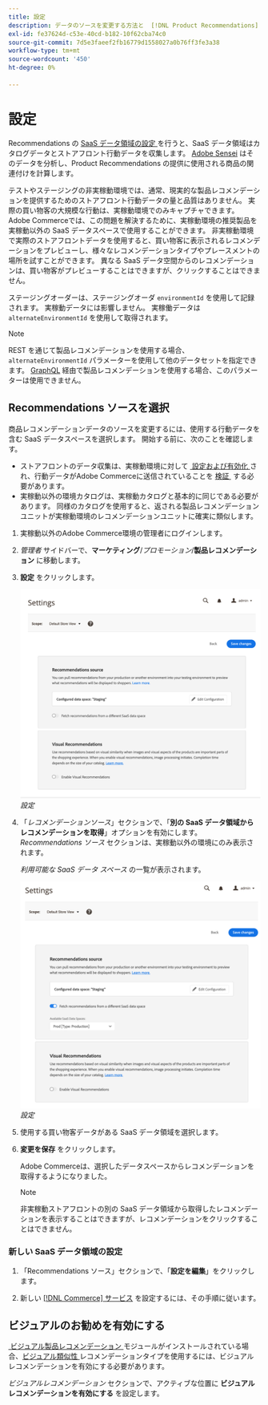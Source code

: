 ```yaml
---
title: 設定
description: データのソースを変更する方法と  [!DNL Product Recommendations]  視覚的なレコメンデーションを有効にする方法を説明します。
exl-id: fe37624d-c53e-40cd-b182-10f62cba74c0
source-git-commit: 7d5e3faeef2fb16779d1558027a0b76ff3fe3a38
workflow-type: tm+mt
source-wordcount: '450'
ht-degree: 0%

---
```


# 設定

Recommendations の [SaaS データ領域の設定 &#x200B;](../landing/saas.md#saas-configuration) を行うと、SaaS データ領域はカタログデータとストアフロント行動データを収集します。 [Adobe Sensei](https://www.adobe.com/sensei.html) はそのデータを分析し、Product Recommendations の提供に使用される商品の関連付けを計算します。

テストやステージングの非実稼動環境では、通常、現実的な製品レコメンデーションを提供するためのストアフロント行動データの量と品質はありません。 実際の買い物客の大規模な行動は、実稼動環境でのみキャプチャできます。 Adobe Commerceでは、この問題を解決するために、実稼動環境の推奨製品を実稼動以外の SaaS データスペースで使用することができます。 非実稼動環境で実際のストアフロントデータを使用すると、買い物客に表示されるレコメンデーションをプレビューし、様々なレコメンデーションタイプやプレースメントの場所を試すことができます。 異なる SaaS データ空間からのレコメンデーションは、買い物客がプレビューすることはできますが、クリックすることはできません。

ステージングオーダーは、ステージングオーダ `environmentId` を使用して記録されます。 実稼動データには影響しません。 実稼働データは `alternateEnvironmentId` を使用して取得されます。

>[!NOTE]
>
>REST を通じて製品レコメンデーションを使用する場合、`alternateEnvironmentId` パラメーターを使用して他のデータセットを指定できます。 [GraphQL](https://developer.adobe.com/commerce/webapi/graphql/schema/product-recommendations/queries/recommendations/) 経由で製品レコメンデーションを使用する場合、このパラメーターは使用できません。

## Recommendations ソースを選択

商品レコメンデーションデータのソースを変更するには、使用する行動データを含む SaaS データスペースを選択します。 開始する前に、次のことを確認します。

- ストアフロントのデータ収集は、実稼動環境に対して [&#x200B; 設定および有効化 &#x200B;](install-configure.md) され、行動データがAdobe Commerceに送信されていることを [&#x200B; 検証 &#x200B;](https://developer.adobe.com/commerce/services/shared-services/storefront-events/collector/verify/) する必要があります。
- 実稼動以外の環境カタログは、実稼動カタログと基本的に同じである必要があります。 同様のカタログを使用すると、返される製品レコメンデーションユニットが実稼動環境のレコメンデーションユニットに確実に類似します。

1. 実稼動以外のAdobe Commerce環境の管理者にログインします。

1. _管理者_ サイドバーで、**マーケティング**/_プロモーション_/**製品レコメンデーション** に移動します。

1. **設定** をクリックします。

   ![&#x200B; 製品レコメンデーション設定 &#x200B;](assets/settings.png)
   _設定_

1. 「_レコメンデーションソース_」セクションで、「**別の SaaS データ領域からレコメンデーションを取得**」オプションを有効にします。 _Recommendations ソース_ セクションは、実稼動以外の環境にのみ表示されます。

   _利用可能な SaaS データ スペース_ の一覧が表示されます。

   ![&#x200B; 製品レコメンデーション設定 &#x200B;](assets/settings-select-saas.png)
   _設定_

1. 使用する買い物客データがある SaaS データ領域を選択します。

1. **変更を保存** をクリックします。

   Adobe Commerceは、選択したデータスペースからレコメンデーションを取得するようになりました。

   >[!NOTE]
   >
   > 非実稼動ストアフロントの別の SaaS データ領域から取得したレコメンデーションを表示することはできますが、レコメンデーションをクリックすることはできません。

### 新しい SaaS データ領域の設定

1. 「Recommendations ソース」セクションで、「**設定を編集**」をクリックします。

1. 新しい [[!DNL Commerce]  サービス &#x200B;](/help/landing/saas.md) を設定するには、その手順に従います。

## ビジュアルのお勧めを有効にする

[&#x200B; ビジュアル製品レコメンデーション &#x200B;](install-configure.md) モジュールがインストールされている場合、[&#x200B; ビジュアル類似性 &#x200B;](type.md#visualsim) レコメンデーションタイプを使用するには、ビジュアルレコメンデーションを有効にする必要があります。

_ビジュアルレコメンデーション_ セクションで、アクティブな位置に **ビジュアルレコメンデーションを有効にする** を設定します。
